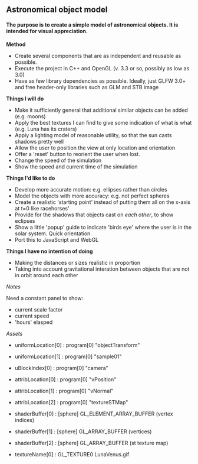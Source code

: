## Astronomical object model

#### The purpose is to create a simple model of astronomical objects. It is intended for visual appreciation.

**Method**

- Create several components that are as independent and reusable as possible.
- Execute the project in C++ and OpenGL (v. 3.3 or so, possibly as low as 3.0)
- Have as few library dependencies as possible. Ideally, just GLFW 3.0+ and free header-only libraries such as GLM and STB image

**Things I will do**

- Make it sufficiently general that additional similar objects can be added (e.g. moons)
- Apply the best textures I can find to give some indication of what is what (e.g. Luna has its craters)
- Apply a lighting model of reasonable utility, so that the sun casts shadows pretty well
- Allow the user to position the view at only location and orientation
- Offer a 'reset' button to reorient the user when lost.
- Change the speed of the simulation
- Show the speed and current time of the simulation

**Things I'd like to do**

- Develop more accurate motion: e.g. ellipses rather than circles
- Model the objects with more accuracy: e.g. not perfect spheres
- Create a realistic 'starting point' instead of putting them all on the x-axis at t=0 like racehorses'
- Provide for the shadows that objects cast on *each other*, to show eclipses
- Show a little 'popup' guide to indicate 'birds eye' where the user is in the solar system. Quick orientation.
- Port this to JavaScript and WebGL

**Things I have no intention of doing**

- Making the distances or sizes realistic in proportion
- Taking into account gravitational interation between objects that are not in orbit around each other


*Notes*

Need a constant panel to show:

- current scale factor
- current speed
- 'hours' elasped

*Assets*

- uniformLocation[0] : program[0]  "objectTransform"
- uniformLocation[1] : program[0]  "sample01"

- uBlockIndex[0]     : program[0]  "camera"

- attribLocation[0]  : program[0]  "vPosition"
- attribLocation[1]  : program[0]  "vNormal"
- attribLocation[2]  : program[0]  "textureSTMap"

- shaderBuffer[0]    : [sphere]    GL_ELEMENT_ARRAY_BUFFER (vertex indices)
- shaderBuffer[1]    : [sphere]    GL_ARRAY_BUFFER  (vertices)
- shaderBuffer[2]    : [sphere]    GL_ARRAY_BUFFER  (st texture map)

- textureName[0]     : GL_TEXTURE0 LunaVenus.gif

